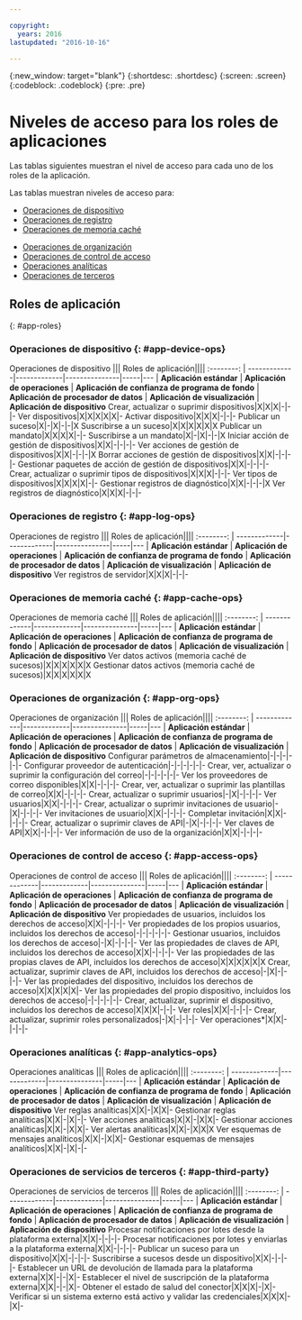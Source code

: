```yaml
---

copyright:
  years: 2016
lastupdated: "2016-10-16"

---
```


{:new_window: target="blank"}
{:shortdesc: .shortdesc}
{:screen: .screen}
{:codeblock: .codeblock}
{:pre: .pre}

# Niveles de acceso para los roles de aplicaciones

Las tablas siguientes muestran el nivel de acceso para cada uno de los roles de la aplicación.

Las tablas muestran niveles de acceso para:
- [Operaciones de dispositivo](#app-device-ops)
- [Operaciones de registro](#app-log-ops)
- [Operaciones de memoria caché](#app-cache-ops)
<!-- [Historian Operations](#app-historian) -->
- [Operaciones de organización](#app-org-ops)
- [Operaciones de control de acceso](#app-access-ops)
- [Operaciones analíticas](#app-analytics-ops)
- [Operaciones de terceros](#app-third-party)  
<!-- - [Risk Management Operations](#app-risk-mgt) -->

## Roles de aplicación
{: #app-roles}

### Operaciones de dispositivo {: #app-device-ops}

Operaciones de dispositivo ||| Roles de aplicación||||
:--------: | -------------|-------------|---------------|-----|---
           | **Aplicación estándar** | **Aplicación de operaciones** | **Aplicación de confianza de programa de fondo** | **Aplicación de procesador de datos** | **Aplicación de visualización** | **Aplicación de dispositivo**
Crear, actualizar o suprimir dispositivos|X|X|X|-|-|-
Ver dispositivos|X|X|X|X|X|-
Activar dispositivo|X|X|X|-|-|-
Publicar un suceso|X|-|X|-|-|X
Suscribirse a un suceso|X|X|X|X|X|X
Publicar un mandato|X|X|X|X|-|-
Suscribirse a un mandato|X|-|X|-|-|X
Iniciar acción de gestión de dispositivos|X|X|-|-|-|-
Ver acciones de gestión de dispositivos|X|X|-|-|-|X
Borrar acciones de gestión de dispositivos|X|X|-|-|-|-
Gestionar paquetes de acción de gestión de dispositivos|X|X|-|-|-|-
Crear, actualizar o suprimir tipos de dispositivos|X|X|X|-|-|-
Ver tipos de dispositivos|X|X|X|X|-|-
Gestionar registros de diagnóstico|X|X|-|-|-|X
Ver registros de diagnóstico|X|X|X|-|-|-

### Operaciones de registro {: #app-log-ops}

Operaciones de registro ||| Roles de aplicación||||
:--------: | -------------|-------------|---------------|-----|---
           | **Aplicación estándar** | **Aplicación de operaciones** | **Aplicación de confianza de programa de fondo** | **Aplicación de procesador de datos** | **Aplicación de visualización** | **Aplicación de dispositivo**
Ver registros de servidor|X|X|X|-|-|-

### Operaciones de memoria caché {: #app-cache-ops}

Operaciones de memoria caché ||| Roles de aplicación||||
:--------: | -------------|-------------|---------------|-----|---
           | **Aplicación estándar** | **Aplicación de operaciones** | **Aplicación de confianza de programa de fondo** | **Aplicación de procesador de datos** | **Aplicación de visualización** | **Aplicación de dispositivo**
Ver datos activos (memoria caché de sucesos)|X|X|X|X|X|X
Gestionar datos activos (memoria caché de sucesos)|X|X|X|X|X|X

### Operaciones de organización {: #app-org-ops}

Operaciones de organización ||| Roles de aplicación||||
:--------: | -------------|-------------|---------------|-----|---
           | **Aplicación estándar** | **Aplicación de operaciones** | **Aplicación de confianza de programa de fondo** | **Aplicación de procesador de datos** | **Aplicación de visualización** | **Aplicación de dispositivo**
Configurar parámetros de almacenamiento|-|-|-|-|-|-
Configurar proveedor de autenticación|-|-|-|-|-|-
Crear, ver, actualizar o suprimir la configuración del correo|-|-|-|-|-|-
Ver los proveedores de correo disponibles|X|X|-|-|-|-
Crear, ver, actualizar o suprimir las plantillas de correo|X|X|-|-|-|-
Crear, actualizar o suprimir usuarios|-|X|-|-|-|-
Ver usuarios|X|X|-|-|-|-
Crear, actualizar o suprimir invitaciones de usuario|-|X|-|-|-|-
Ver invitaciones de usuario|X|X|-|-|-|-
Completar invitación|X|X|-|-|-|-
Crear, actualizar o suprimir claves de API|-|X|-|-|-|-
Ver claves de API|X|X|-|-|-|-
Ver información de uso de la organización|X|X|-|-|-|-

### Operaciones de control de acceso {: #app-access-ops}

Operaciones de control de acceso ||| Roles de aplicación||||
:--------: | -------------|-------------|---------------|-----|---
           | **Aplicación estándar** | **Aplicación de operaciones** | **Aplicación de confianza de programa de fondo** | **Aplicación de procesador de datos** | **Aplicación de visualización** | **Aplicación de dispositivo**
Ver propiedades de usuarios, incluidos los derechos de acceso|X|X|-|-|-|-
Ver propiedades de los propios usuarios, incluidos los derechos de acceso|-|-|-|-|-|-
Gestionar usuarios, incluidos los derechos de acceso|-|X|-|-|-|-
Ver las propiedades de claves de API, incluidos los derechos de acceso|X|X|-|-|-|-
Ver las propiedades de las propias claves de API, incluidos los derechos de acceso|X|X|X|X|X|X
Crear, actualizar, suprimir claves de API, incluidos los derechos de acceso|-|X|-|-|-|-
Ver las propiedades del dispositivo, incluidos los derechos de acceso|X|X|X|X|X|-
Ver las propiedades del propio dispositivo, incluidos los derechos de acceso|-|-|-|-|-|-
Crear, actualizar, suprimir el dispositivo, incluidos los derechos de acceso|X|X|X|-|-|-
Ver roles|X|X|-|-|-|-
Crear, actualizar, suprimir roles personalizados|-|X|-|-|-|-
Ver operaciones*|X|X|-|-|-|-

### Operaciones analíticas {: #app-analytics-ops}

Operaciones analíticas ||| Roles de aplicación||||
:--------: | -------------|-------------|---------------|-----|---
           | **Aplicación estándar** | **Aplicación de operaciones** | **Aplicación de confianza de programa de fondo** | **Aplicación de procesador de datos** | **Aplicación de visualización** | **Aplicación de dispositivo**
Ver reglas analíticas|X|X|-|X|X|-
Gestionar reglas analíticas|X|X|-|X|-|-
Ver acciones analíticas|X|X|-|X|X|-
Gestionar acciones analíticas|X|X|-|X|X|-
Ver alertas analíticas|X|X|-|X|X|X
Ver esquemas de mensajes analíticos|X|X|-|X|X|-
Gestionar esquemas de mensajes analíticos|X|X|-|X|-|-

### Operaciones de servicios de terceros {: #app-third-party}

Operaciones de servicios de terceros ||| Roles de aplicación||||
:--------: | -------------|-------------|---------------|-----|---
           | **Aplicación estándar** | **Aplicación de operaciones** | **Aplicación de confianza de programa de fondo** | **Aplicación de procesador de datos** | **Aplicación de visualización** | **Aplicación de dispositivo**
Procesar notificaciones por lotes desde la plataforma externa|X|X|-|-|-|-
Procesar notificaciones por lotes y enviarlas a la plataforma externa|X|X|-|-|-|-
Publicar un suceso para un dispositivo|X|X|-|-|-|-
Suscribirse a sucesos desde un dispositivo|X|X|-|-|-|-
Establecer un URL de devolución de llamada para la plataforma externa|X|X|-|-|X|-
Establecer el nivel de suscripción de la plataforma externa|X|X|-|-|X|-
Obtener el estado de salud del conector|X|X|X|-|X|-
Verificar si un sistema externo está activo y validar las credenciales|X|X|X|-|X|-
